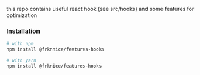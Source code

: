 this repo contains useful react hook (see src/hooks) and some features for optimization

### Installation

```sh
# with npm
npm install @frknnice/features-hooks

# with yarn
npm install @frknice/features-hooks
```
